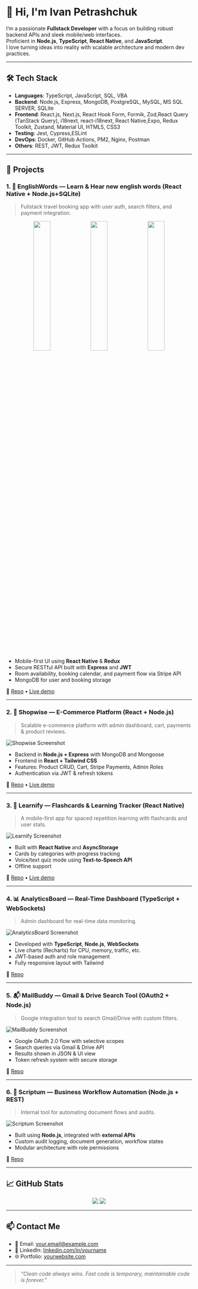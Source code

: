 # 👋 Hi, I'm Ivan Petrashchuk

I’m a passionate **Fullstack Developer** with a focus on building robust backend APIs and sleek mobile/web interfaces.  
Proficient in **Node.js**, **TypeScript**, **React Native**, and **JavaScript**.  
I love turning ideas into reality with scalable architecture and modern dev practices.

---

## 🛠️ Tech Stack

- **Languages**: TypeScript, JavaScript, SQL, VBA
- **Backend**: Node.js, Express, MongoDB, PostgreSQL, MySQL, MS SQL SERVER, SQLite
- **Frontend**: React.js, Next.js, React Hook Form, Formik, Zod,React Query (TanStack Query), i18next, react-i18next, React Native,Expo, Redux Toolkit, Zustand, Material UI, HTML5, CSS3
- **Testing**: Jest, Cypress,ESLint 
- **DevOps**: Docker, GitHub Actions, PM2, Nginx, Postman
- **Others**: REST, JWT, Redux Toolkit

---

## 📂 Projects

### 1. 📱 **EnglishWords** — Learn & Hear new english words (React Native + Node.js+SQLite)

> Fullstack travel booking app with user auth, search filters, and payment integration.

<p align="center">
  <img src="https://drive.google.com/file/d/1FpT7XicJu-TxX8xI5YkyNT4PndbFggxs/view?usp=drive_link" width="30%"/>
  <img src="https://drive.google.com/file/d/1WfnfBTkHu43x7JmORaRZfPVAcWf5S990/view?usp=drive_link" width="30%"/>
  <img src="https://drive.google.com/file/d/1L5TyIuDVjhEEJ_zx0SsL-RPwaPbNZ_GP/view?usp=drive_link" width="30%"/>
</p>

- Mobile-first UI using **React Native** & **Redux**
- Secure RESTful API built with **Express** and **JWT**
- Room availability, booking calendar, and payment flow via Stripe API
- MongoDB for user and booking storage

🔗 [Repo](https://github.com/yourname/gotravel) • [Live demo](#)

---

### 2. 🛒 **Shopwise** — E-Commerce Platform (React + Node.js)

> Scalable e-commerce platform with admin dashboard, cart, payments & product reviews.

![Shopwise Screenshot](https://via.placeholder.com/800x400?text=Shopwise+Preview)

- Backend in **Node.js + Express** with MongoDB and Mongoose
- Frontend in **React + Tailwind CSS**
- Features: Product CRUD, Cart, Stripe Payments, Admin Roles
- Authentication via JWT & refresh tokens

🔗 [Repo](https://github.com/yourname/shopwise) • [Live demo](#)

---

### 3. 🧠 **Learnify** — Flashcards & Learning Tracker (React Native)

> A mobile-first app for spaced repetition learning with flashcards and user stats.

![Learnify Screenshot](https://via.placeholder.com/800x400?text=Learnify+Preview)

- Built with **React Native** and **AsyncStorage**
- Cards by categories with progress tracking
- Voice/text quiz mode using **Text-to-Speech API**
- Offline support

🔗 [Repo](https://github.com/yourname/learnify) • [Live demo](#)

---

### 4. 📊 **AnalyticsBoard** — Real-Time Dashboard (TypeScript + WebSockets)

> Admin dashboard for real-time data monitoring.

![AnalyticsBoard Screenshot](https://via.placeholder.com/800x400?text=AnalyticsBoard+Preview)

- Developed with **TypeScript**, **Node.js**, **WebSockets**
- Live charts (Recharts) for CPU, memory, traffic, etc.
- JWT-based auth and role management
- Fully responsive layout with Tailwind

🔗 [Repo](https://github.com/yourname/analyticsboard)

---

### 5. 📬 **MailBuddy** — Gmail & Drive Search Tool (OAuth2 + Node.js)

> Google integration tool to search Gmail/Drive with custom filters.

![MailBuddy Screenshot](https://via.placeholder.com/800x400?text=MailBuddy+Preview)

- Google OAuth 2.0 flow with selective scopes
- Search queries via Gmail & Drive API
- Results shown in JSON & UI view
- Token refresh system with secure storage

🔗 [Repo](https://github.com/yourname/mailbuddy)

---

### 6. 🧾 **Scriptum** — Business Workflow Automation (Node.js + REST)

> Internal tool for automating document flows and audits.

![Scriptum Screenshot](https://via.placeholder.com/800x400?text=Scriptum+Preview)

- Built using **Node.js**, integrated with **external APIs**
- Custom audit logging, document generation, workflow states
- Modular architecture with role permissions

🔗 [Repo](https://github.com/yourname/scriptum)

---

## 📈 GitHub Stats

<p align="center">
  <img src="https://github-readme-stats.vercel.app/api?username=yourname&show_icons=true&theme=radical" />
  <img src="https://github-readme-stats.vercel.app/api/top-langs/?username=yourname&layout=compact&theme=radical" />
</p>

---

## 📫 Contact Me

- 📧 Email: your.email@example.com  
- 💼 LinkedIn: [linkedin.com/in/yourname](https://linkedin.com/in/yourname)  
- 🌐 Portfolio: [yourwebsite.com](https://yourwebsite.com)

---

> *“Clean code always wins. Fast code is temporary, maintainable code is forever.”*

